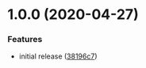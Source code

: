 # 1.0.0 (2020-04-27)


### Features

* initial release ([38196c7](https://github.com/newhighsco/next-plugin-css-options/commit/38196c729612159e9e5952efbf0b0c2a13582b73))
